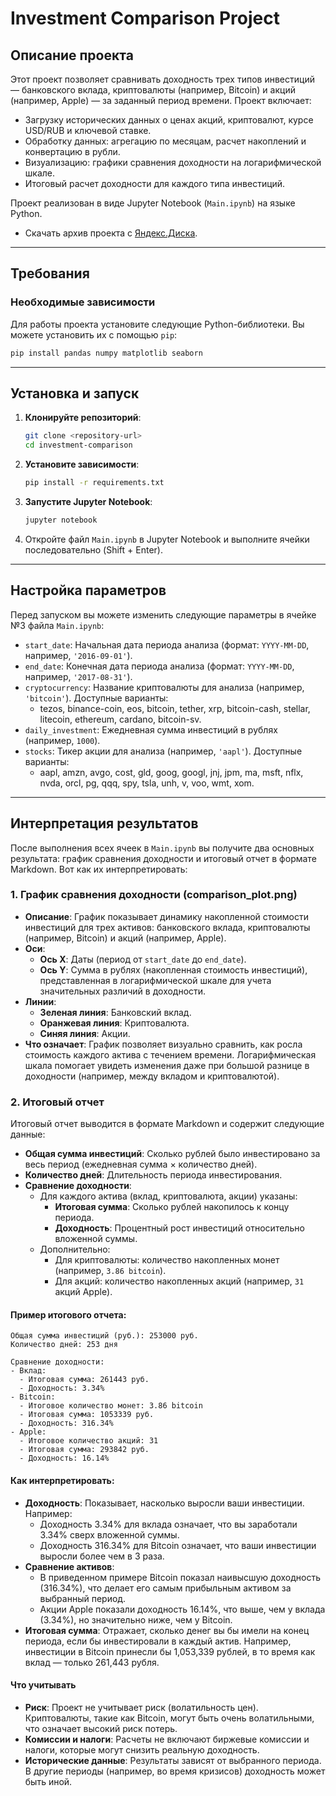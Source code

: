 # Investment Comparison Project

## Описание проекта

Этот проект позволяет сравнивать доходность трех типов инвестиций — банковского вклада, криптовалюты (например, Bitcoin) и акций (например, Apple) — за заданный период времени. Проект включает:

- Загрузку исторических данных о ценах акций, криптовалют, курсе USD/RUB и ключевой ставке.
- Обработку данных: агрегацию по месяцам, расчет накоплений и конвертацию в рубли.
- Визуализацию: графики сравнения доходности на логарифмической шкале.
- Итоговый расчет доходности для каждого типа инвестиций.

Проект реализован в виде Jupyter Notebook (`Main.ipynb`) на языке Python.

- Скачать архив проекта с [Яндекс.Диска](https://disk.yandex.ru/d/ieoORjeb83uKpw).

---

## Требования

### Необходимые зависимости

Для работы проекта установите следующие Python-библиотеки. Вы можете установить их с помощью `pip`:

```bash
pip install pandas numpy matplotlib seaborn
```

---

## Установка и запуск

1. **Клонируйте репозиторий**:

   ```bash
   git clone <repository-url>
   cd investment-comparison
   ```

2. **Установите зависимости**:

   ```bash
   pip install -r requirements.txt
   ```

3. **Запустите Jupyter Notebook**:

   ```bash
   jupyter notebook
   ```

4. Откройте файл `Main.ipynb` в Jupyter Notebook и выполните ячейки последовательно (Shift + Enter).

---

## Настройка параметров

Перед запуском вы можете изменить следующие параметры в ячейке №3 файла `Main.ipynb`:

- `start_date`: Начальная дата периода анализа (формат: `YYYY-MM-DD`, например, `'2016-09-01'`).
- `end_date`: Конечная дата периода анализа (формат: `YYYY-MM-DD`, например, `'2017-08-31'`).
- `cryptocurrency`: Название криптовалюты для анализа (например, `'bitcoin'`). Доступные варианты:
  - tezos, binance-coin, eos, bitcoin, tether, xrp, bitcoin-cash, stellar, litecoin, ethereum, cardano, bitcoin-sv.
- `daily_investment`: Ежедневная сумма инвестиций в рублях (например, `1000`).
- `stocks`: Тикер акции для анализа (например, `'aapl'`). Доступные варианты:
  - aapl, amzn, avgo, cost, gld, goog, googl, jnj, jpm, ma, msft, nflx, nvda, orcl, pg, qqq, spy, tsla, unh, v, voo, wmt, xom.

---

## Интерпретация результатов

После выполнения всех ячеек в `Main.ipynb` вы получите два основных результата: график сравнения доходности и итоговый отчет в формате Markdown. Вот как их интерпретировать:

### 1. График сравнения доходности (comparison_plot.png)
- **Описание**: График показывает динамику накопленной стоимости инвестиций для трех активов: банковского вклада, криптовалюты (например, Bitcoin) и акций (например, Apple).
- **Оси**:
  - **Ось X**: Даты (период от `start_date` до `end_date`).
  - **Ось Y**: Сумма в рублях (накопленная стоимость инвестиций), представленная в логарифмической шкале для учета значительных различий в доходности.
- **Линии**:
  - **Зеленая линия**: Банковский вклад.
  - **Оранжевая линия**: Криптовалюта.
  - **Синяя линия**: Акции.
- **Что означает**: График позволяет визуально сравнить, как росла стоимость каждого актива с течением времени. Логарифмическая шкала помогает увидеть изменения даже при большой разнице в доходности (например, между вкладом и криптовалютой).

### 2. Итоговый отчет
Итоговый отчет выводится в формате Markdown и содержит следующие данные:

- **Общая сумма инвестиций**: Сколько рублей было инвестировано за весь период (ежедневная сумма × количество дней).
- **Количество дней**: Длительность периода инвестирования.
- **Сравнение доходности**:
  - Для каждого актива (вклад, криптовалюта, акции) указаны:
    - **Итоговая сумма**: Сколько рублей накопилось к концу периода.
    - **Доходность**: Процентный рост инвестиций относительно вложенной суммы.
  - Дополнительно:
    - Для криптовалюты: количество накопленных монет (например, `3.86 bitcoin`).
    - Для акций: количество накопленных акций (например, `31` акций Apple).

#### Пример итогового отчета:
```
Общая сумма инвестиций (руб.): 253000 руб.
Количество дней: 253 дня

Сравнение доходности:
- Вклад:
  - Итоговая сумма: 261443 руб.
  - Доходность: 3.34%
- Bitcoin:
  - Итоговое количество монет: 3.86 bitcoin
  - Итоговая сумма: 1053339 руб.
  - Доходность: 316.34%
- Apple:
  - Итоговое количество акций: 31
  - Итоговая сумма: 293842 руб.
  - Доходность: 16.14%
```

#### Как интерпретировать:
- **Доходность**: Показывает, насколько выросли ваши инвестиции. Например:
  - Доходность 3.34% для вклада означает, что вы заработали 3.34% сверх вложенной суммы.
  - Доходность 316.34% для Bitcoin означает, что ваши инвестиции выросли более чем в 3 раза.
- **Сравнение активов**:
  - В приведенном примере Bitcoin показал наивысшую доходность (316.34%), что делает его самым прибыльным активом за выбранный период.
  - Акции Apple показали доходность 16.14%, что выше, чем у вклада (3.34%), но значительно ниже, чем у Bitcoin.
- **Итоговая сумма**: Отражает, сколько денег вы бы имели на конец периода, если бы инвестировали в каждый актив. Например, инвестиции в Bitcoin принесли бы 1,053,339 рублей, в то время как вклад — только 261,443 рубля.

#### Что учитывать
- **Риск**: Проект не учитывает риск (волатильность цен). Криптовалюты, такие как Bitcoin, могут быть очень волатильными, что означает высокий риск потерь.
- **Комиссии и налоги**: Расчеты не включают биржевые комиссии и налоги, которые могут снизить реальную доходность.
- **Исторические данные**: Результаты зависят от выбранного периода. В другие периоды (например, во время кризисов) доходность может быть иной.